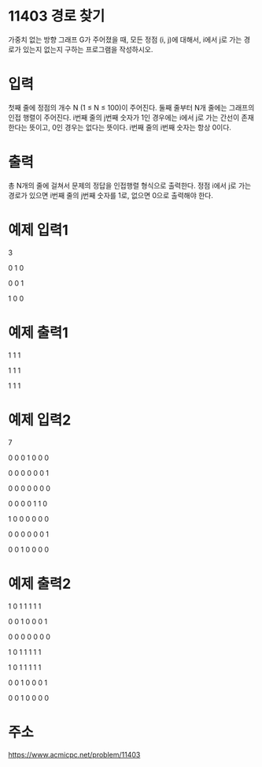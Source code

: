 # 11403 경로 찾기
가중치 없는 방향 그래프 G가 주어졌을 때, 모든 정점 (i, j)에 대해서, i에서 j로 가는 경로가 있는지 없는지 구하는 프로그램을 작성하시오.

# 입력
첫째 줄에 정점의 개수 N (1 ≤ N ≤ 100)이 주어진다. 둘째 줄부터 N개 줄에는 그래프의 인접 행렬이 주어진다. i번째 줄의 j번째 숫자가 1인 경우에는 i에서 j로 가는 간선이 존재한다는 뜻이고, 0인 경우는 없다는 뜻이다. i번째 줄의 i번째 숫자는 항상 0이다.

# 출력
총 N개의 줄에 걸쳐서 문제의 정답을 인접행렬 형식으로 출력한다. 정점 i에서 j로 가는 경로가 있으면 i번째 줄의 j번째 숫자를 1로, 없으면 0으로 출력해야 한다.

# 예제 입력1
3

0 1 0

0 0 1

1 0 0

# 예제 출력1
1 1 1

1 1 1

1 1 1

# 예제 입력2
7

0 0 0 1 0 0 0

0 0 0 0 0 0 1

0 0 0 0 0 0 0

0 0 0 0 1 1 0

1 0 0 0 0 0 0

0 0 0 0 0 0 1

0 0 1 0 0 0 0

# 예제 출력2
1 0 1 1 1 1 1

0 0 1 0 0 0 1

0 0 0 0 0 0 0

1 0 1 1 1 1 1

1 0 1 1 1 1 1

0 0 1 0 0 0 1

0 0 1 0 0 0 0

# 주소
https://www.acmicpc.net/problem/11403